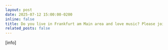 ```yaml
---
layout: post
date: 2025-07-12 15:00:00-0200
inline: false
title: Do you live in Frankfurt am Main area and love music? Please join our grand journey to reveal the mystery of music!
related_posts: false
---
```


[info]

